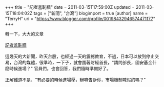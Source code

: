 +++
title = "記者羞恥牆"
date = 2011-03-15T17:59:00Z
updated = 2011-03-15T18:04:02Z
tags = ["新聞", "台灣"]
blogimport = true 
[author]
	name = "TerryH"
	uri = "https://www.blogger.com/profile/00198432946574471177"
+++

轉一下，大大的文章<br /><br /><a href="http://people.debian.org.tw/~chihchun/2011/03/15/journalismshame/">記者羞恥牆</a><br /><br />這幾天的大新聞，昨天台股，也經過一天的震撼教育，不過，日本可以放到停止交易，台灣的媒體，很準時，一下子，就會圍著財經首長，"請問部長，國安基金什麼時候進場？" 官員們，也會回答，我們隨時準備好了。<br /><br />正解難道不是，"有必要的時候進場壓，辦嘛告訴你，市場機制喊假的嗎？"
